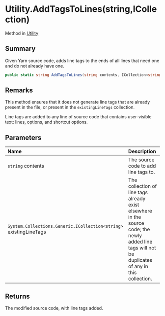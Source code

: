 # Utility.AddTagsToLines(string,ICollection<string>)

Method in [Utility](/api/csharp/yarn.compiler.utility.md)

## Summary


Given Yarn source code, adds line tags to the ends of all lines
that need one and do not already have one.


```csharp
public static string AddTagsToLines(string contents, ICollection<string> existingLineTags = null)
```

## Remarks

This method ensures that it does not generate line
tags that are already present in the file, or present in the
<code>existingLineTags</code>  collection.

Line tags are added to any line of source code that contains
user-visible text: lines, options, and shortcut options.


## Parameters

|Name|Description|
|:---|:---|
|`string` contents|The source code to add line tags to.|
|`System.Collections.Generic.ICollection<string>` existingLineTags|The collection of line tags already exist elsewhere in the source code; the newly added line tags will not be duplicates of any in this collection.|

## Returns

The modified source code, with line tags
added.

